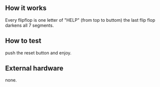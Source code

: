 <!---

This file is used to generate your project datasheet. Please fill in the information below and delete any unused
sections.

You can also include images in this folder and reference them in the markdown. Each image must be less than
512 kb in size, and the combined size of all images must be less than 1 MB.
-->

## How it works

Every flipflop is one letter of "HELP" (from top to buttom) the last flip flop darkens all 7 segments.  

## How to test

push the reset button and enjoy.

## External hardware

none.
